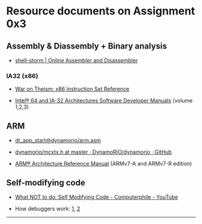 # Resource documents on Assignment 0x3

## Assembly & Diassembly + Binary analysis

*  [shell-storm | Online Assembler and Disassembler]

### IA32 (x86)

* [War on Theism: x86 Instruction Set Reference]

* [Intel® 64 and IA-32 Architectures Software Developer Manuals] (volume 1,2,3)

[Intel® 64 and IA-32 Architectures Software Developer Manuals]:https://software.intel.com/content/www/us/en/develop/articles/intel-sdm.html

## ARM

* [dr_app_start@dynamorio/arm.asm][dynamorio/arm.asm at master · DynamoRIO/dynamorio · GitHub]

* [dynamorio/mcxtx.h at master · DynamoRIO/dynamorio · GitHub]

* [ARM® Architecture Reference Manual][Documentation – Arm Developer] (ARMv7-A and ARMv7-R edition)

[Documentation – Arm Developer]:https://developer.arm.com/documentation/ddi0403/latest/

## Self-modifying code

* [What NOT to do: Self Modifying Code - Computerphile - YouTube]

* How debuggers work:  [1][How debuggers work: Part 1 - Basics - Eli Bendersky's website], [2][How debuggers work: Part 2 - Basics - Eli Bendersky's website]

[How debuggers work: Part 1 - Basics - Eli Bendersky's website]:https://eli.thegreenplace.net/2011/01/23/how-debuggers-work-part-1/
[How debuggers work: Part 2 - Basics - Eli Bendersky's website]:https://eli.thegreenplace.net/2011/01/23/how-debuggers-work-part-2/

----

[War on Theism: x86 Instruction Set Reference]:https://c9x.me/x86/html/file_module_x86_id_280.html

[How Does a C Debugger Work? (GDB Ptrace/x86 example) - (gdb) break *0x972]:https://blog.0x972.info/?d=2014/11/13/10/40/50-how-does-a-debugger-work#:~:text=If%20the%20IP%20address%20is,time%20to%20continue%20the%20execution.

[What NOT to do: Self Modifying Code - Computerphile - YouTube]:https://www.youtube.com/watch?v=SWU_DgjSwRU

[shell-storm | Online Assembler and Disassembler]:http://shell-storm.org/online/Online-Assembler-and-Disassembler/?inst=bl+200%0D%0A&arch=arm&as_format=inline#assembly

[dynamorio/arm.asm at master · DynamoRIO/dynamorio · GitHub]:https://github.com/DynamoRIO/dynamorio/blob/master/core/arch/arm/arm.asm#L173

[dynamorio/mcxtx.h at master · DynamoRIO/dynamorio · GitHub]:https://github.com/DynamoRIO/dynamorio/blob/master/core/lib/mcxtx.h

